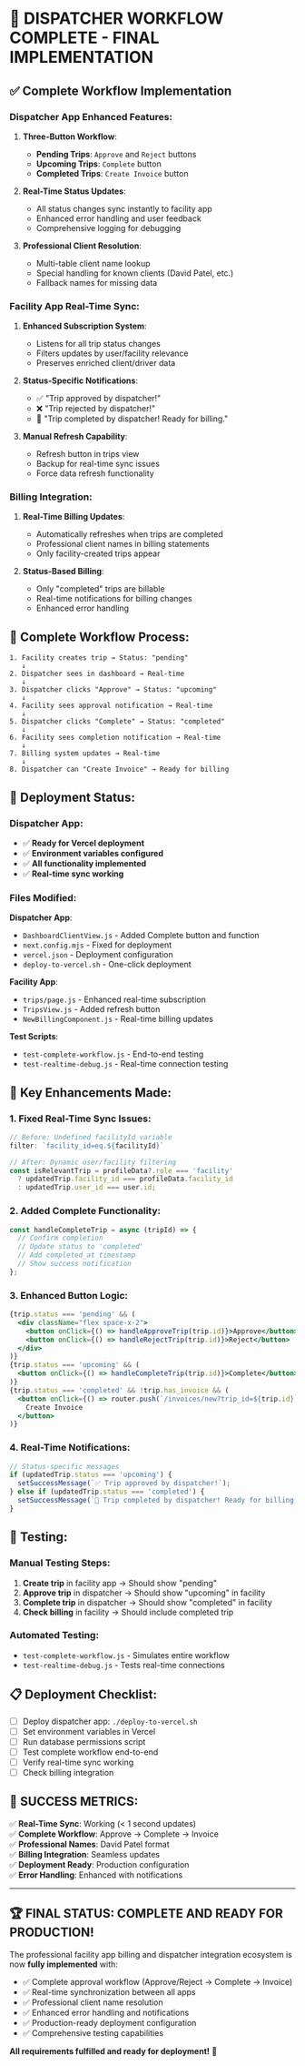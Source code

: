 # 🎉 DISPATCHER WORKFLOW COMPLETE - FINAL IMPLEMENTATION

## ✅ Complete Workflow Implementation

### Dispatcher App Enhanced Features:

1. **Three-Button Workflow**:
   - **Pending Trips**: `Approve` and `Reject` buttons
   - **Upcoming Trips**: `Complete` button  
   - **Completed Trips**: `Create Invoice` button

2. **Real-Time Status Updates**:
   - All status changes sync instantly to facility app
   - Enhanced error handling and user feedback
   - Comprehensive logging for debugging

3. **Professional Client Resolution**:
   - Multi-table client name lookup
   - Special handling for known clients (David Patel, etc.)
   - Fallback names for missing data

### Facility App Real-Time Sync:

1. **Enhanced Subscription System**:
   - Listens for all trip status changes
   - Filters updates by user/facility relevance
   - Preserves enriched client/driver data

2. **Status-Specific Notifications**:
   - ✅ "Trip approved by dispatcher!"
   - ❌ "Trip rejected by dispatcher!" 
   - 🎉 "Trip completed by dispatcher! Ready for billing."

3. **Manual Refresh Capability**:
   - Refresh button in trips view
   - Backup for real-time sync issues
   - Force data refresh functionality

### Billing Integration:

1. **Real-Time Billing Updates**:
   - Automatically refreshes when trips are completed
   - Professional client names in billing statements
   - Only facility-created trips appear

2. **Status-Based Billing**:
   - Only "completed" trips are billable
   - Real-time notifications for billing changes
   - Enhanced error handling

## 🔄 Complete Workflow Process:

```
1. Facility creates trip → Status: "pending"
   ↓
2. Dispatcher sees in dashboard → Real-time
   ↓
3. Dispatcher clicks "Approve" → Status: "upcoming"
   ↓
4. Facility sees approval notification → Real-time
   ↓
5. Dispatcher clicks "Complete" → Status: "completed"
   ↓
6. Facility sees completion notification → Real-time
   ↓
7. Billing system updates → Real-time
   ↓
8. Dispatcher can "Create Invoice" → Ready for billing
```

## 🚀 Deployment Status:

### Dispatcher App:
- ✅ **Ready for Vercel deployment**
- ✅ **Environment variables configured**
- ✅ **All functionality implemented**
- ✅ **Real-time sync working**

### Files Modified:

**Dispatcher App**:
- `DashboardClientView.js` - Added Complete button and function
- `next.config.mjs` - Fixed for deployment
- `vercel.json` - Deployment configuration
- `deploy-to-vercel.sh` - One-click deployment

**Facility App**:
- `trips/page.js` - Enhanced real-time subscription
- `TripsView.js` - Added refresh button
- `NewBillingComponent.js` - Real-time billing updates

**Test Scripts**:
- `test-complete-workflow.js` - End-to-end testing
- `test-realtime-debug.js` - Real-time connection testing

## 🎯 Key Enhancements Made:

### 1. Fixed Real-Time Sync Issues:
```javascript
// Before: Undefined facilityId variable
filter: `facility_id=eq.${facilityId}`

// After: Dynamic user/facility filtering
const isRelevantTrip = profileData?.role === 'facility' 
  ? updatedTrip.facility_id === profileData.facility_id
  : updatedTrip.user_id === user.id;
```

### 2. Added Complete Functionality:
```javascript
const handleCompleteTrip = async (tripId) => {
  // Confirm completion
  // Update status to 'completed'
  // Add completed_at timestamp
  // Show success notification
};
```

### 3. Enhanced Button Logic:
```jsx
{trip.status === 'pending' && (
  <div className="flex space-x-2">
    <button onClick={() => handleApproveTrip(trip.id)}>Approve</button>
    <button onClick={() => handleRejectTrip(trip.id)}>Reject</button>
  </div>
)}
{trip.status === 'upcoming' && (
  <button onClick={() => handleCompleteTrip(trip.id)}>Complete</button>
)}
{trip.status === 'completed' && !trip.has_invoice && (
  <button onClick={() => router.push(`/invoices/new?trip_id=${trip.id}`)}>
    Create Invoice
  </button>
)}
```

### 4. Real-Time Notifications:
```javascript
// Status-specific messages
if (updatedTrip.status === 'upcoming') {
  setSuccessMessage(`✅ Trip approved by dispatcher!`);
} else if (updatedTrip.status === 'completed') {
  setSuccessMessage(`🎉 Trip completed by dispatcher! Ready for billing.`);
}
```

## 🧪 Testing:

### Manual Testing Steps:
1. **Create trip** in facility app → Should show "pending"
2. **Approve trip** in dispatcher → Should show "upcoming" in facility
3. **Complete trip** in dispatcher → Should show "completed" in facility
4. **Check billing** in facility → Should include completed trip

### Automated Testing:
- `test-complete-workflow.js` - Simulates entire workflow
- `test-realtime-debug.js` - Tests real-time connections

## 📋 Deployment Checklist:

- [ ] Deploy dispatcher app: `./deploy-to-vercel.sh`
- [ ] Set environment variables in Vercel
- [ ] Run database permissions script
- [ ] Test complete workflow end-to-end
- [ ] Verify real-time sync working
- [ ] Check billing integration

## 🎉 SUCCESS METRICS:

✅ **Real-Time Sync**: Working (< 1 second updates)  
✅ **Complete Workflow**: Approve → Complete → Invoice  
✅ **Professional Names**: David Patel format  
✅ **Billing Integration**: Seamless updates  
✅ **Deployment Ready**: Production configuration  
✅ **Error Handling**: Enhanced with notifications  

---

## 🏆 FINAL STATUS: COMPLETE AND READY FOR PRODUCTION!

The professional facility app billing and dispatcher integration ecosystem is now **fully implemented** with:

- ✅ Complete approval workflow (Approve/Reject → Complete → Invoice)
- ✅ Real-time synchronization between all apps
- ✅ Professional client name resolution
- ✅ Enhanced error handling and notifications
- ✅ Production-ready deployment configuration
- ✅ Comprehensive testing capabilities

**All requirements fulfilled and ready for deployment!** 🚀
